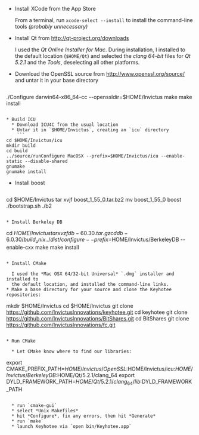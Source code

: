 * Install XCode from the App Store

  From a terminal, run `xcode-select --install` to install the command-line 
  tools *(probably unnecessary)*
* Install Qt from http://qt-project.org/downloads

  I used the *Qt Online Installer for Mac*.  During installation, I installed 
  to the default location (`$HOME/Qt`) and selected the *clang 64-bit* files 
  for *Qt 5.2.1* and the *Tools*, deselecting all other platforms.
* Download the OpenSSL source from http://www.openssl.org/source/ and untar it 
  in your base directory
  ```
./Configure darwin64-x86_64-cc --openssldir=$HOME/Invictus
make
make install
```

* Build ICU
  * Download ICU4C from the usual location 
  * Untar it in `$HOME/Invictus`, creating an `icu` directory
    ```
cd $HOME/Invictus/icu
mkdir build
cd build
../source/runConfigure MacOSX --prefix=$HOME/Invictus/icu --enable-static --disable-shared
gnumake
gnumake install
```
* Install boost
  ```
cd $HOME/Invictus
tar xvjf boost_1_55_0.tar.bz2
mv boost_1_55_0 boost
./bootstrap.sh
./b2
```

* Install Berkeley DB
  ```
cd $HOME/Invictus
tar xvzf db-60.30.tar.gz
cd db-6.0.30/build_unix
../dist/configure --prefix=$HOME/Invictus/BerkeleyDB --enable-cxx
make
make install
```

* Install CMake

  I used the *Mac OSX 64/32-bit Universal* `.dmg` installer and installed to 
  the default location, and installed the command-line links.
* Make a base directory for your source and clone the Keyhotee repositories:
  ```
mkdir $HOME/Invictus
cd $HOME/Invictus
git clone https://github.com/InvictusInnovations/keyhotee.git
cd keyhotee
git clone https://github.com/InvictusInnovations/BitShares.git
cd BitShares
git clone https://github.com/InvictusInnovations/fc.git
```

* Run CMake

  * Let CMake know where to find our libraries:
   ```
export CMAKE_PREFIX_PATH=$HOME/Invictus/OpenSSL:$HOME/Invictus/icu:$HOME/Invictus/BerkeleyDB:$HOME/Qt/5.2.1/clang_64
export DYLD_FRAMEWORK_PATH=$HOME/Qt/5.2.1/clang_64/lib:$DYLD_FRAMEWORK_PATH
```

  * run `cmake-gui`
  * select *Unix Makefiles*
  * hit *Configure*, fix any errors, then hit *Generate*
  * run `make`
  * launch Keyhotee via `open bin/Keyhotee.app`
